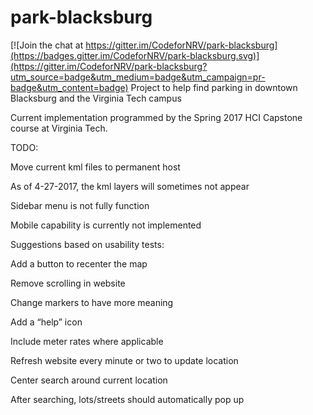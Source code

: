# park-blacksburg

[![Join the chat at https://gitter.im/CodeforNRV/park-blacksburg](https://badges.gitter.im/CodeforNRV/park-blacksburg.svg)](https://gitter.im/CodeforNRV/park-blacksburg?utm_source=badge&utm_medium=badge&utm_campaign=pr-badge&utm_content=badge)
Project to help find parking in downtown Blacksburg and the Virginia Tech campus

Current implementation programmed by the Spring 2017 HCI Capstone course at Virginia Tech.

TODO:

Move current kml files to permanent host

As of 4-27-2017, the kml layers will sometimes not appear

Sidebar menu is not fully function

Mobile capability is currently not implemented


Suggestions based on usability tests:

Add a button to recenter the map

Remove scrolling in website

Change markers to have more meaning

Add a “help” icon

Include meter rates where applicable

Refresh website every minute or two to update location

Center search around current location

After searching, lots/streets should automatically pop up
